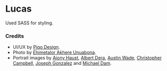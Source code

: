 # Lucas

Used SASS for styling.


### Credits

- UI/UX by [Piqo Design](https://dribbble.com/Piqodesign). 
- Photo by [Ehimetalor Akhere Unuabona](https://unsplash.com/@theeastlondonphotographer).
- Portrait images by 
[Aiony Haust](https://unsplash.com/@aiony),
[Albert Dera](https://unsplash.com/@albertdera),
[Austin Wade](https://unsplash.com/@austin_wade),
[Christopher Campbell](https://unsplash.com/@chrisjoelcampbell),
[Joseph Gonzalez](https://unsplash.com/@miracletwentyone) and 
[Michael Dam](https://unsplash.com/@michaeldam).
